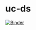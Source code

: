 # uc-ds

[![Binder](https://mybinder.org/badge_logo.svg)](https://mybinder.org/v2/gh/amohammed62459/uc-ds.git/HEAD)